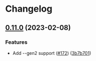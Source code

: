 # Changelog

## [0.11.0](https://github.com/GoogleCloudPlatform/functions-framework-java/compare/function-maven-plugin-v0.10.1...function-maven-plugin-v0.11.0) (2023-02-08)


### Features

* Add --gen2 support ([#172](https://github.com/GoogleCloudPlatform/functions-framework-java/issues/172)) ([3b7b701](https://github.com/GoogleCloudPlatform/functions-framework-java/commit/3b7b70152ca614e2a3b52f1a7c07d89221095a7d))
